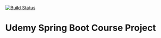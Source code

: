 [![Build Status](https://travis-ci.org/adilcjr/udemy-spring-boot.svg?branch=master)](https://travis-ci.org/adilcjr/udemy-spring-boot)

# Udemy Spring Boot Course Project
